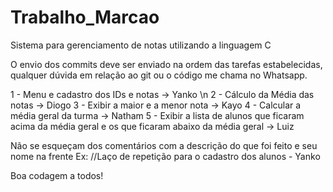 # Trabalho_Marcao
Sistema para gerenciamento de notas utilizando a linguagem C

O envio dos commits deve ser enviado na ordem das tarefas estabelecidas, qualquer dúvida em relação ao git ou o código me chama no Whatsapp.

1 - Menu e cadastro dos IDs e notas -> Yanko \n
2 - Cálculo da Média das notas -> Diogo
3 - Exibir a maior e a menor nota -> Kayo
4 - Calcular a média geral da turma -> Natham
5 - Exibir a lista de alunos que ficaram acima da média geral e os que ficaram abaixo da média geral -> Luiz

Não se esqueçam dos comentários com a descrição do que foi feito e seu nome na frente
Ex: //Laço de repetição para o cadastro dos alunos - Yanko

Boa codagem a todos!
